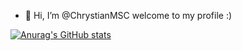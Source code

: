 - 👋 Hi, I’m @ChrystianMSC
welcome to my profile :)

[![Anurag's GitHub stats](https://github-readme-stats.vercel.app/api?username=ChrystianMSC)](https://github.com/anuraghazra/github-readme-stats)
